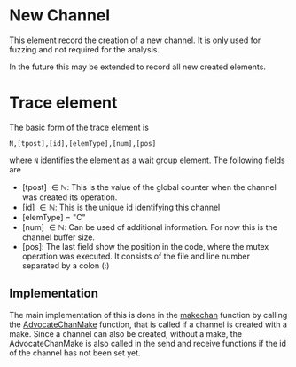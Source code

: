 # New Channel

This element record the creation of a new channel. It is only used for fuzzing and not required for the analysis.

In the future this may be extended to record all new created elements.

# Trace element

The basic form of the trace element is

```
N,[tpost],[id],[elemType],[num],[pos]
```

where `N` identifies the element as a wait group element. The following
fields are

- [tpost] $\in\mathbb N$: This is the value of the global counter when the channel was created
  its operation.
- [id] $\in\mathbb N$: This is the unique id identifying this channel
- [elemType] = "C"
- [num] $\in\mathbb N$: Can be used of additional information. For now this is the channel buffer size.
- [pos]: The last field show the position in the code, where the mutex operation
  was executed. It consists of the file and line number separated by a colon (:)

## Implementation

The main implementation of this is done in the [makechan](../../go-patch/src/runtime/chan.go#L201) function by calling the [AdvocateChanMake](../../go-patch/src/runtime/advocate_trace_channel.go#L31) function, that is called if a channel is created with a make. Since a channel can also be created, without a make, the AdvocateChanMake is also called in the send and receive functions if the id of the channel has not been set yet.
